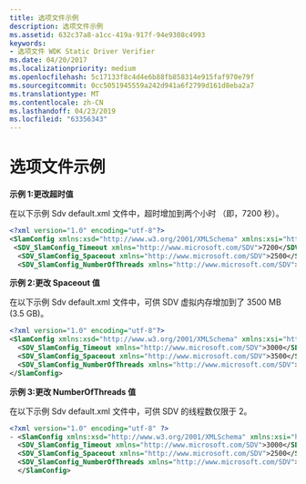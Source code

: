 ```yaml
---
title: 选项文件示例
description: 选项文件示例
ms.assetid: 632c37a8-a1cc-419a-917f-94e9308c4993
keywords:
- 选项文件 WDK Static Driver Verifier
ms.date: 04/20/2017
ms.localizationpriority: medium
ms.openlocfilehash: 5c17133f8c4d4e6b88fb858314e915faf970e79f
ms.sourcegitcommit: 0cc5051945559a242d941a6f2799d161d8eba2a7
ms.translationtype: MT
ms.contentlocale: zh-CN
ms.lasthandoff: 04/23/2019
ms.locfileid: "63356343"
---
```

# <a name="option-file-examples"></a>选项文件示例


**示例 1:更改超时值**

在以下示例 Sdv default.xml 文件中，超时增加到两个小时 （即，7200 秒）。

```XML
<?xml version="1.0" encoding="utf-8"?>
<SlamConfig xmlns:xsd="http://www.w3.org/2001/XMLSchema" xmlns:xsi="http://www.w3.org/2001/XMLSchema-instance">
 <SDV_SlamConfig_Timeout xmlns="http://www.microsoft.com/SDV">7200</SDV_SlamConfig_Timeout>
  <SDV_SlamConfig_Spaceout xmlns="http://www.microsoft.com/SDV">2500</SDV_SlamConfig_Spaceout>
  <SDV_SlamConfig_NumberOfThreads xmlns="http://www.microsoft.com/SDV">0</SDV_SlamConfig_NumberOfThreads></SlamConfig>
```

**示例 2:更改 Spaceout 值**

在以下示例 Sdv default.xml 文件中，可供 SDV 虚拟内存增加到了 3500 MB (3.5 GB)。

```XML
<?xml version="1.0" encoding="utf-8"?>
<SlamConfig xmlns:xsd="http://www.w3.org/2001/XMLSchema" xmlns:xsi="http://www.w3.org/2001/XMLSchema-instance">
  <SDV_SlamConfig_Timeout xmlns="http://www.microsoft.com/SDV">3000</SDV_SlamConfig_Timeout>
  <SDV_SlamConfig_Spaceout xmlns="http://www.microsoft.com/SDV">3500</SDV_SlamConfig_Spaceout>
  <SDV_SlamConfig_NumberOfThreads xmlns="http://www.microsoft.com/SDV">0</SDV_SlamConfig_NumberOfThreads>
</SlamConfig>
```

**示例 3:更改 NumberOfThreads 值**

在以下示例 Sdv default.xml 文件中，可供 SDV 的线程数仅限于 2。

```XML
<?xml version="1.0" encoding="utf-8" ?> 
- <SlamConfig xmlns:xsd="http://www.w3.org/2001/XMLSchema" xmlns:xsi="http://www.w3.org/2001/XMLSchema-instance">
  <SDV_SlamConfig_Timeout xmlns="http://www.microsoft.com/SDV">3000</SDV_SlamConfig_Timeout> 
  <SDV_SlamConfig_Spaceout xmlns="http://www.microsoft.com/SDV">2500</SDV_SlamConfig_Spaceout> 
  <SDV_SlamConfig_NumberOfThreads xmlns="http://www.microsoft.com/SDV">2</SDV_SlamConfig_NumberOfThreads> 
  </SlamConfig>
```

 

 





